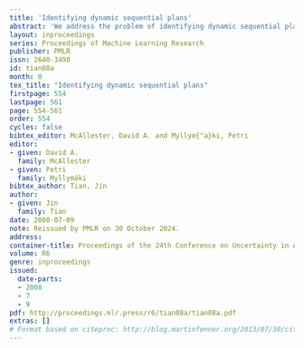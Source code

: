 ```yaml
---
title: 'Identifying dynamic sequential plans'
abstract: 'We address the problem of identifying dynamic sequential plans in the framework of causal Bayesian networks, and show that the problem is reduced to identifying causal effects, for which there are complete identification algorithms available in the literature.'
layout: inproceedings
series: Proceedings of Machine Learning Research
publisher: PMLR
issn: 2640-3498
id: tian08a
month: 0
tex_title: "Identifying dynamic sequential plans"
firstpage: 554
lastpage: 561
page: 554-561
order: 554
cycles: false
bibtex_editor: McAllester, David A. and Myllym{"a}ki, Petri
editor:
- given: David A.
  family: McAllester
- given: Petri
  family: Myllymäki
bibtex_author: Tian, Jin
author:
- given: Jin
  family: Tian 
date: 2008-07-09
note: Reissued by PMLR on 30 October 2024.
address:
container-title: Proceedings of the 24th Conference on Uncertainty in Artificial Intelligence
volume: R6
genre: inproceedings
issued:
  date-parts:
  - 2008
  - 7
  - 9
pdf: http://proceedings.mlr.press/r6/tian08a/tian08a.pdf
extras: []
# Format based on citeproc: http://blog.martinfenner.org/2013/07/30/citeproc-yaml-for-bibliographies/
---
```

